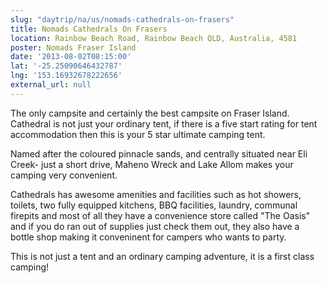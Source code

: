 ```yaml
---
slug: "daytrip/na/us/nomads-cathedrals-on-frasers"
title: Nomads Cathedrals On Frasers
location: Rainbow Beach Road, Rainbow Beach QLD, Australia, 4581
poster: Nomads Fraser Island
date: '2013-08-02T08:15:00'
lat: '-25.25090646432787'
lng: '153.16932678222656'
external_url: null
---
```


The only campsite and certainly the best campsite on Fraser Island. Cathedral is not just your ordinary tent, if there is a five start rating for tent accommodation then this is your 5 star ultimate camping tent.

Named after the coloured pinnacle sands, and centrally situated near Eli Creek- just a short drive, Maheno Wreck and Lake Allom makes your camping very convenient.

Cathedrals has awesome amenities and facilities such as hot showers, toilets, two fully equipped kitchens, BBQ facilities, laundry, communal firepits and most of all they have a convenience store called "The Oasis" and if you do ran out of supplies just check them out, they also have a bottle shop making it conveninent for campers who wants to party.

This is not just a tent and an ordinary camping adventure, it is a first class camping!
